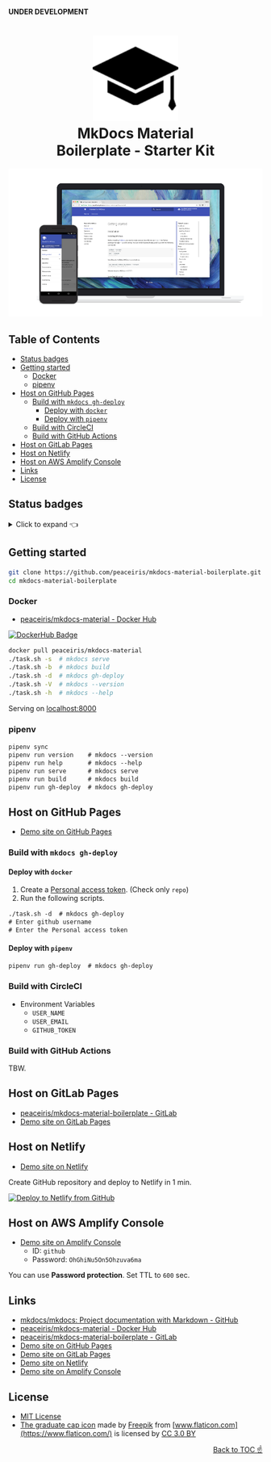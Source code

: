 **UNDER DEVELOPMENT**

<h1 align="center">
<img src="https://raw.githubusercontent.com/peaceiris/mkdocs-material-boilerplate/master/images/graduate-cap.png" alt="Front-End Checklist" width="170">
<br>MkDocs Material<br>Boilerplate - Starter Kit
</h1>

![material.png](https://raw.githubusercontent.com/peaceiris/mkdocs-material-boilerplate/master/images/material.png)


## Table of Contents

<!-- START doctoc generated TOC please keep comment here to allow auto update -->
<!-- DON'T EDIT THIS SECTION, INSTEAD RE-RUN doctoc TO UPDATE -->


- [Status badges](#status-badges)
- [Getting started](#getting-started)
  - [Docker](#docker)
  - [pipenv](#pipenv)
- [Host on GitHub Pages](#host-on-github-pages)
  - [Build with `mkdocs gh-deploy`](#build-with-mkdocs-gh-deploy)
    - [Deploy with `docker`](#deploy-with-docker)
    - [Deploy with `pipenv`](#deploy-with-pipenv)
  - [Build with CircleCI](#build-with-circleci)
  - [Build with GitHub Actions](#build-with-github-actions)
- [Host on GitLab Pages](#host-on-gitlab-pages)
- [Host on Netlify](#host-on-netlify)
- [Host on AWS Amplify Console](#host-on-aws-amplify-console)
- [Links](#links)
- [License](#license)

<!-- END doctoc generated TOC please keep comment here to allow auto update -->


## Status badges

<details>
<summary>Click to expand 👈</summary>

<!-- https://shields.io/ -->
<!-- https://microbadger.com/ -->

- ![license](https://img.shields.io/github/license/peaceiris/mkdocs-material-boilerplate.svg)
- GitHub
    - ![release](https://img.shields.io/github/release/peaceiris/mkdocs-material-boilerplate.svg)
    - ![github release date](https://img.shields.io/github/release-date/peaceiris/mkdocs-material-boilerplate.svg)
    - ![GitHub All Releases](https://img.shields.io/github/downloads/peaceiris/mkdocs-material-boilerplate/total.svg)
    - [![CircleCI status badge](https://circleci.com/gh/peaceiris/mkdocs-material-boilerplate/tree/master.svg?style=svg)](https://circleci.com/gh/peaceiris/mkdocs-material-boilerplate/tree/master)
- GitLab
    - ![Gitlab pipeline status](https://img.shields.io/gitlab/pipeline/peaceiris/mkdocs-material-boilerplate.svg?style=flat)
-  Netlify
    - [![Netlify Status](https://api.netlify.com/api/v1/badges/9c95ccf4-5c1e-447b-8025-dd0b6f8764a5/deploy-status)](https://app.netlify.com/sites/mkdocs-material/deploys)
- Docker
    - ![docker pulls](https://img.shields.io/docker/pulls/peaceiris/mkdocs-material.svg)
    - ![docker stars](https://img.shields.io/docker/stars/peaceiris/mkdocs-material.svg)
    - [![docker image size](https://images.microbadger.com/badges/image/peaceiris/mkdocs-material.svg)](https://microbadger.com/images/peaceiris/mkdocs-material "Get your own image badge on microbadger.com")

</details>


## Getting started

```sh
git clone https://github.com/peaceiris/mkdocs-material-boilerplate.git
cd mkdocs-material-boilerplate
```

### Docker

- [peaceiris/mkdocs-material - Docker Hub]

<!-- https://dockeri.co/ -->
[![DockerHub Badge](https://dockeri.co/image/peaceiris/mkdocs-material)](https://hub.docker.com/r/peaceiris/mkdocs-material)

```sh
docker pull peaceiris/mkdocs-material
./task.sh -s  # mkdocs serve
./task.sh -b  # mkdocs build
./task.sh -d  # mkdocs gh-deploy
./task.sh -V  # mkdocs --version
./task.sh -h  # mkdocs --help
```

Serving on [localhost:8000](http://localhost:8000)

### pipenv

```
pipenv sync
pipenv run version    # mkdocs --version
pipenv run help       # mkdocs --help
pipenv run serve      # mkdocs serve
pipenv run build      # mkdocs build
pipenv run gh-deploy  # mkdocs gh-deploy
```


## Host on GitHub Pages

- [Demo site on GitHub Pages]

### Build with `mkdocs gh-deploy`

#### Deploy with `docker`

1. Create a [Personal access token](https://github.com/settings/tokens). (Check only `repo`)
2. Run the following scripts.

```
./task.sh -d  # mkdocs gh-deploy
# Enter github username
# Enter the Personal access token
```

#### Deploy with `pipenv`

```
pipenv run gh-deploy  # mkdocs gh-deploy
```

### Build with CircleCI

- Environment Variables
    - `USER_NAME`
    - `USER_EMAIL`
    - `GITHUB_TOKEN`

### Build with GitHub Actions

TBW.


## Host on GitLab Pages

- [peaceiris/mkdocs-material-boilerplate - GitLab]
- [Demo site on GitLab Pages]


## Host on Netlify

- [Demo site on Netlify]

Create GitHub repository and deploy to Netlify in 1 min.

[![Deploy to Netlify from GitHub](https://www.netlify.com/img/deploy/button.svg)](https://app.netlify.com/start/deploy?repository=https://github.com/peaceiris/mkdocs-material-boilerplate)


## Host on AWS Amplify Console

- [Demo site on Amplify Console]
    - ID: `github`
    - Password: `OhGhiNu5On5Ohzuva6ma`

You can use **Password protection**. Set TTL to `600` sec.


## Links

- [mkdocs/mkdocs: Project documentation with Markdown - GitHub]
- [peaceiris/mkdocs-material - Docker Hub]
- [peaceiris/mkdocs-material-boilerplate - GitLab]
- [Demo site on GitHub Pages]
- [Demo site on GitLab Pages]
- [Demo site on Netlify]
- [Demo site on Amplify Console]


## License

- [MIT License](https://github.com/peaceiris/mkdocs-material-boilerplate/blob/master/LICENSE)
- [The graduate cap icon](https://www.flaticon.com/free-icon/graduate-cap_62627) made by [Freepik](https://www.freepik.com/) from [www.flaticon.com](https://www.flaticon.com/) is licensed by [CC 3.0 BY](http://creativecommons.org/licenses/by/3.0/)


<div align="right">
<a href="#table-of-contents">Back to TOC ☝️</a>
</div>


<!-- Internal References -->
<!-- External References -->
[mkdocs/mkdocs: Project documentation with Markdown - GitHub]: https://github.com/mkdocs/mkdocs/
[peaceiris/mkdocs-material - Docker Hub]: https://hub.docker.com/r/peaceiris/mkdocs-material
[peaceiris/mkdocs-material-boilerplate - GitLab]: https://gitlab.com/peaceiris/mkdocs-material-boilerplate
[Demo site on GitHub Pages]: https://peaceiris.github.io/mkdocs-material-boilerplate/
[Demo site on GitLab Pages]: https://peaceiris.gitlab.io/mkdocs-material-boilerplate/
[Demo site on Netlify]: https://mkdocs-material.netlify.com/
[Demo site on Amplify Console]: https://master.d1ymzxwumyxuh1.amplifyapp.com/
